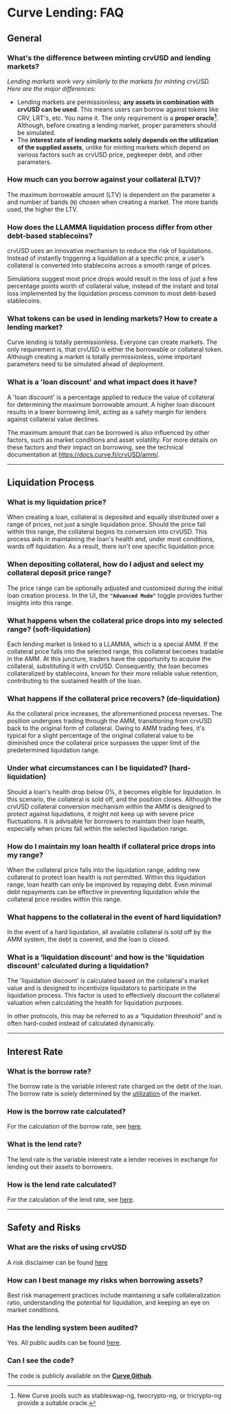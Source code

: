 <h1>Curve Lending: FAQ</h1>


## **General**

### What's the difference between minting crvUSD and lending markets?

*Lending markets work very similarly to the markets for minting crvUSD. Here are the major differences:*

- Lending markets are permissionless; **any assets in combination with crvUSD can be used**. This means users can borrow against tokens like CRV, LRT's, etc. You name it. The only requirement is a **proper oracle[^1]**. Although, before creating a lending market, proper parameters should be simulated.
- The **interest rate of lending markets solely depends on the utilization of the supplied assets**, unlike for minting markets which depend on various factors such as crvUSD price, pegkeeper debt, and other parameters.

[^1]: New Curve pools such as stableswap-ng, twocrypto-ng, or tricrypto-ng provide a suitable oracle.


### How much can you borrow against your collateral (LTV)?

The maximum borrowable amount (LTV) is dependent on the parameter `A` and number of bands (`N`) chosen when creating a market. The more bands used, the higher the LTV.


### How does the LLAMMA liquidation process differ from other debt-based stablecoins?

crvUSD uses an innovative mechanism to reduce the risk of liquidations. Instead of instantly triggering a liquidation at a specific price, a user’s collateral is converted into stablecoins across a smooth range of prices.

Simulations suggest most price drops would result in the loss of just a few percentage points worth of collateral value, instead of the instant and total loss implemented by the liquidation process common to most debt-based stablecoins.


### What tokens can be used in lending markets? How to create a lending market?

Curve lending is totally permissionless. Everyone can create markets. The only requirement is, that crvUSD is either the borrowable or collateral token.
Although creating a market is totally permissionless, some important parameters need to be simulated ahead of deployment.


### What is a 'loan discount' and what impact does it have?

A 'loan discount' is a percentage applied to reduce the value of collateral for determining the maximum borrowable amount. A higher loan discount results in a lower borrowing limit, acting as a safety margin for lenders against collateral value declines. 

The maximum amount that can be borrowed is also influenced by other factors, such as market conditions and asset volatility. For more details on these factors and their impact on borrowing, see the technical documentation at https://docs.curve.fi/crvUSD/amm/.


---


## **Liquidation Process**


### What is my liquidation price?

When creating a loan, collateral is deposited and equally distributed over a range of prices, not just a single liquidation price. Should the price fall within this range, the collateral begins its conversion into crvUSD. This process aids in maintaining the loan's health and, under most conditions, wards off liquidation. As a result, there isn't one specific liquidation price.


### When depositing collateral, how do I adjust and select my collateral deposit price range?

The price range can be optionally adjusted and customized during the initial loan creation process. In the UI, the **`"Advanced Mode"`** toggle provides further insights into this range. 


### What happens when the collateral price drops into my selected range? (soft-liquidation)

Each lending market is linked to a LLAMMA, which is a special AMM. If the collateral price falls into the selected range, this collateral becomes tradable in the AMM. At this juncture, traders have the opportunity to acquire the collateral, substituting it with crvUSD. Consequently, the loan becomes collateralized by stablecoins, known for their more reliable value retention, contributing to the sustained health of the loan.


### What happens if the collateral price recovers? (de-liquidation)

As the collateral price increases, the aforementioned process reverses. The position undergoes trading through the AMM, transitioning from crvUSD back to the original form of collateral. Owing to AMM trading fees, it's typical for a slight percentage of the original collateral value to be diminished once the collateral price surpasses the upper limit of the predetermined liquidation range.


### Under what circumstances can I be liquidated? (hard-liquidation)

Should a loan's health drop below 0%, it becomes eligible for liquidation. In this scenario, the collateral is sold off, and the position closes. Although the crvUSD collateral conversion mechanism within the AMM is designed to protect against liquidations, it might not keep up with severe price fluctuations. It is advisable for borrowers to maintain their loan health, especially when prices fall within the selected liquidation range.


### How do I maintain my loan health if collateral price drops into my range?

When the collateral price falls into the liquidation range, adding new collateral to protect loan health is not permitted. Within this liquidation range, loan health can only be improved by repaying debt. Even minimal debt repayments can be effective in preventing liquidation while the collateral price resides within this range.


### What happens to the collateral in the event of hard liquidation?

In the event of a hard liquidation, all available collateral is sold off by the AMM system, the debt is covered, and the loan is closed.


### What is a ‘liquidation discount’ and how is the 'liquidation discount' calculated during a liquidation?

The 'liquidation discount' is calculated based on the collateral's market value and is designed to incentivize liquidators to participate in the liquidation process. This factor is used to effectively discount the collateral valuation when calculating the health for liquidation purposes.

In other protocols, this may be referred to as a “liquidation threshold” and is often hard-coded instead of calculated dynamically.


---


## **Interest Rate**

### What is the borrow rate?

The borrow rate is the variable interest rate charged on the debt of the loan. The borrow rate is solely determined by the [utilization](./overview.md#utilization-lend-apy-and-borrow-apy) of the market.


### How is the borrow rate calculated?

For the calculation of the borrow rate, see [here](./overview.md#borrow-rate).


### What is the lend rate?

The lend rate is the variable interest rate a lender receives in exchange for lending out their assets to borrowers.


### How is the lend rate calculated?

For the calculation of the lend rate, see [here](./overview.md#lend-rate).


---


## **Safety and Risks**


### What are the risks of using crvUSD

A risk disclaimer can be found [here](../risks-security/risks/crvusd.md)


### How can I best manage my risks when borrowing assets?

Best risk management practices include maintaining a safe collateralization ratio, understanding the potential for liquidation, and keeping an eye on market conditions.


### Has the lending system been audited?

Yes. All public audits can be found [here](https://docs.curve.fi/references/audits/).


### Can I see the code?

The code is publicly available on the [**Curve Github**](https://github.com/curvefi/curve-stablecoin).
